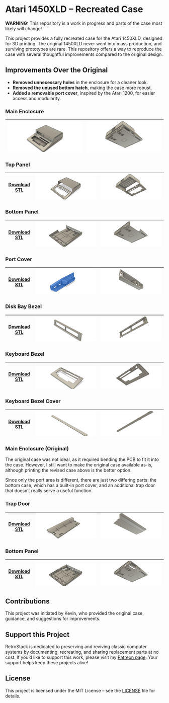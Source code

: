 # Atari 1450XLD – Recreated Case

**WARNING:** This repository is a work in progress and parts of the case most likely will change!  

This project provides a fully recreated case for the Atari 1450XLD, designed for 3D printing. The original 1450XLD never went into mass production, and surviving prototypes are rare. This repository offers a way to reproduce the case with several thoughtful improvements compared to the original design.

## Improvements Over the Original

- **Removed unnecessary holes** in the enclosure for a cleaner look.  
- **Removed the unused bottom hatch**, making the case more robust.  
- **Added a removable port cover**, inspired by the Atari 1200, for easier access and modularity.  

### Main Enclosure

| ![Overview](/Images/Overview_Front.png) | ![Overview](/Images/Overview_Back.png) |
|----------------------------------|-------------------------------------|


### Top Panel

| [Download STL](/Model/Top.stl) | [![Top Case](/Images/Top_Front.png)](/Model/Top.stl) | [![Top Case](/Images/Top_Back.png)](/Model/Top.stl) |
|----------------------------------|-------------------------------------|-------------------------------------|

### Bottom Panel

| [Download STL](/Model/Bottom.stl) | [![Bottom Case](/Images/Bottom_Front.png)](/Model/Bottom.stl) | [![Bottom Case](/Images/Bottom_Back.png)](/Model/Bottom.stl) |
|----------------------------------|-------------------------------------|-------------------------------------|

### Port Cover

| [Download STL](/Model/Port.stl) | [![Top Case](/Images/Port_Front.png)](/Model/Port.stl) | [![Top Case](/Images/Port_Back.png)](/Model/Port.stl) |
|----------------------------------|-------------------------------------|-------------------------------------|

### Disk Bay Bezel

| [Download STL](/Model/DiskBay_Bezel.stl) | [![DiskBay Bezel](/Images/DiskBay_Bezel_Front.png)](/Model/DiskBay_Bezel.stl) | [![DiskBay Bezel](/Images/DiskBay_Bezel_Back.png)](/Model/DiskBay_Bezel.stl) |
|----------------------------------|-------------------------------------|-------------------------------------|

### Keyboard Bezel

| [Download STL](/Model/Keyboard_Bezel.stl) | [![Keyboard Bezel](/Images/Keyboard_Bezel_Front.png)](/Model/Keyboard_Bezel.stl) | [![Keyboard Bezel](/Images/Keyboard_Bezel_Back.png)](/Model/Keyboard_Bezel.stl) |
|----------------------------------|-------------------------------------|-------------------------------------|

### Keyboard Bezel Cover

| [Download STL](/Model/Keyboard_Bezel_Cover.stl) | [![Keyboard Bezel Cover](/Images/Keyboard_Bezel_Cover_Front.png)](/Model/Keyboard_Bezel_Cover.stl) | [![Keyboard Bezel Cover](/Images/Keyboard_Bezel_Cover_Back.png)](/Model/Keyboard_Bezel_Cover.stl) |
|----------------------------------|-------------------------------------|-------------------------------------|


### Main Enclosure (Original)

The original case was not ideal, as it required bending the PCB to fit it into the case. However, I still want to make the original case available as-is, although printing the revised case above is the better option.

Since only the port area is different, there are just two differing parts: the bottom case, which has a built-in port cover, and an additional trap door that doesn’t really serve a useful function.


### Trap Door

| [Download STL](/Model/Trap_Door.stl) | [![Top Case](/Images/Trap_Door_Front.png)](/Model/Trap_Door.stl) | [![Top Case](/Images/Trap_Door_Back.png)](/Model/Trap_Door.stl) |
|----------------------------------|-------------------------------------|-------------------------------------|

### Bottom Panel

| [Download STL](/Model/Bottom_Original.stl) | [![Bottom Case](/Images/Bottom_Original_Front.png)](/Model/Bottom_Original.stl) | [![Bottom Case](/Images/Bottom_Original_Back.png)](/Model/Bottom_Original.stl) |
|----------------------------------|-------------------------------------|-------------------------------------|


## Contributions

This project was initiated by Kevin, who provided the original case, guidance, and suggestions for improvements.  

## Support this Project

RetroStack is dedicated to preserving and reviving classic computer systems by documenting, recreating, and sharing replacement parts at no cost. If you’d like to support this work, please visit my [Patreon page](https://www.patreon.com/RetroStack). Your support helps keep these projects alive!  

## License

This project is licensed under the MIT License – see the [LICENSE](LICENSE) file for details.  
